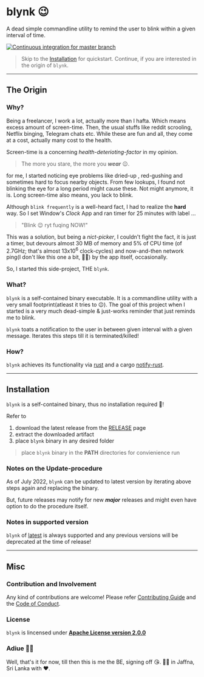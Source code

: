 # blynk 😉

A dead simple commandline utility to remind the user to blink within a given interval of time.

[![Continuous integration for master branch](https://github.com/BirnadinErick/blynk/actions/workflows/ci-master.yml/badge.svg)](https://github.com/BirnadinErick/blynk/actions/workflows/ci-master.yml)

> Skip to the [Installation](index.md#installation) for quickstart. Continue,
> if you are interested in the origin of `blynk`.

---

## The Origin

### Why?

Being a freelancer, I work a lot, actually more than I hafta. 
Which means excess amount of screen-time. Then, the usual stuffs like reddit scrooling, 
Netflix binging, Telegram chats etc. While these are fun and all, they come at a cost, 
actually many cost to the health.

Screen-time is a concerning *health-deterioting-factor* in my opinion. 

>The more you stare, the more you ***wear*** 😉.

for me, I started noticing eye problems like dried-up , 
red-gushing and sometimes hard to focus
nearby objects. From few lookups, I found not blinking the eye for 
a long period might cause these.
Not might anymore, it is. Long screen-time also means, you lack to blink. 

Although `blink frequently` is a well-heard fact, I had to 
realize the **hard** way. So I set Window's *Clock* App and 
ran timer for 25 minutes with label ...

>"Blink 😉 ryt fuqing NOW!"

This was a solution, but being a *nict-picker*, I couldn't fight the fact, 
it is just a timer, but
devours almost 30 MB of memory and 5% of CPU time
(of 2.7GHz; that's almost 13x10<sup>6</sup> clock-cycles)
and now-and-then network ping(I don't like this one a bit, 🙅‍♂️) 
by the app itself, occasionally.

So, I started this side-project, THE `blynk`. 

### What?

`blynk` is a self-contained binary executable. It is a commandline utility with
a very small footprint(atleast it tries to 😉). The goal of this project when I
started is a very much dead-simple & just-works reminder that just reminds me 
to blink.

`blynk` toats a notification to the user in between given interval with a 
given message. Iterates this steps till it is terminated/killed!

### How?

`blynk` achieves its functionality via [rust](https://www.rust-lang.org/) 
and a cargo [notify-rust](https://docs.rs/crate/notify-rust/latest).

---

## Installation

`blynk` is a self-contained binary, thus no installation required 🎉!

Refer to 

1. download the latest release from the [RELEASE](https://www.github.com/BirnadinErick/blynk) page
2. extract the downloaded artifact
3. place `blynk` binary in any desired folder

> place `blynk` binary in the **PATH** directories for convienience run

### Notes on the Update-procedure

As of July 2022, `blynk` can be updated to latest version by iterating above steps again and 
replacing the binary.

But, future releases may notify for new ***major*** releases and might even have
option to do the procedure itself.

### Notes in supported version

`blynk` of [latest](https://www.github.com/BirnadinErick/blynk) is always
supported and any previous versions will be deprecated at 
the time of release!

---

## Misc

### Contribution and Involvement

Any kind of contributions are welcome! 
Please refer [Contributing Guide](/CONTRIBUTING.md) and 
the [Code of Conduct](/CODE_OF_CONDUCT.md).

### License

`blynk` is lincensed under [**Apache License version 2.0.0**](/LICENSE.md)

### Adiue 🙋‍♂️

Well, that's it for now, till then this is me the BE, signing off 😘.
👨‍💻 in Jaffna, Sri Lanka with ❤.
